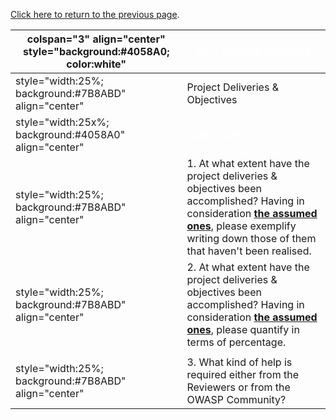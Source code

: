 [Click here to return to the previous
page](Project_Information:template_Code_Review_Project "wikilink").

| colspan="3" align="center" style="background:\#4058A0; color:white" | <font color="white">**50% REVIEW PROCESS**                                                                                                                                                                                                                                              |
| ------------------------------------------------------------------- | --------------------------------------------------------------------------------------------------------------------------------------------------------------------------------------------------------------------------------------------------------------------------------------- |
| style="width:25%; background:\#7B8ABD" align="center"               | Project Deliveries & Objectives                                                                                                                                                                                                                                                         |
| style="width:25x%; background:\#4058A0" align="center"              | <font color="white">**QUESTIONS**                                                                                                                                                                                                                                                       |
| style="width:25%; background:\#7B8ABD" align="center"               | 1\. At what extent have the project deliveries & objectives been accomplished? Having in consideration [**the assumed ones**](OWASP_Summer_of_Code_2008_Applications#OWASP_Code_review_guide,_V1.1 "wikilink"), please exemplify writing down those of them that haven't been realised. |
| style="width:25%; background:\#7B8ABD" align="center"               | 2\. At what extent have the project deliveries & objectives been accomplished? Having in consideration [**the assumed ones**](OWASP_Summer_of_Code_2008_Applications#OWASP_Code_review_guide,_V1.1 "wikilink"), please quantify in terms of percentage.                                 |
|                                                                     |                                                                                                                                                                                                                                                                                         |
| style="width:25%; background:\#7B8ABD" align="center"               | 3\. What kind of help is required either from the Reviewers or from the OWASP Community?                                                                                                                                                                                                |